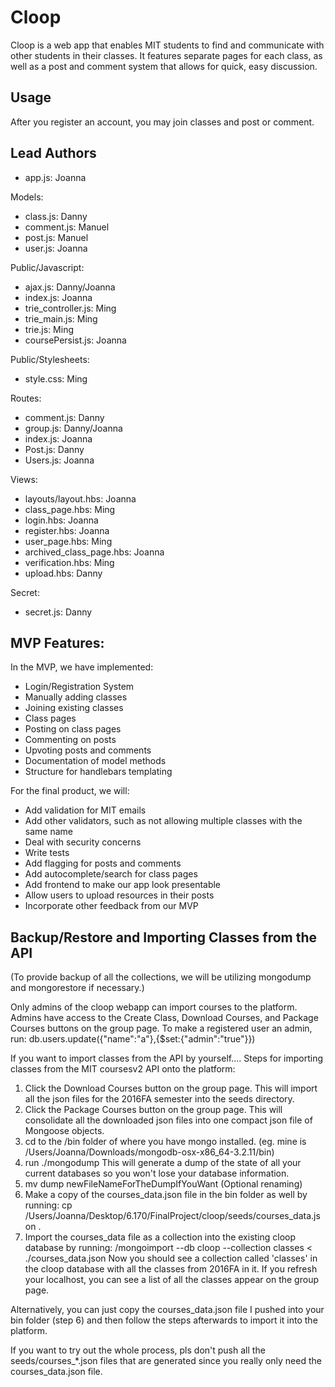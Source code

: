# Cloop

Cloop is a web app that enables MIT students to find and communicate with other students in their classes. It features separate pages for each class, as well as a post and comment system that allows for quick, easy discussion.

## Usage

After you register an account, you may join classes and post or comment.

## Lead Authors

- app.js: Joanna

Models:
- class.js: Danny
- comment.js: Manuel
- post.js: Manuel
- user.js: Joanna

Public/Javascript:
- ajax.js: Danny/Joanna
- index.js: Joanna
- trie_controller.js: Ming
- trie_main.js: Ming
- trie.js: Ming
- coursePersist.js: Joanna

Public/Stylesheets:
- style.css: Ming

Routes:
- comment.js: Danny
- group.js: Danny/Joanna
- index.js: Joanna
- Post.js: Danny
- Users.js: Joanna

Views:
- layouts/layout.hbs: Joanna
- class_page.hbs: Ming
- login.hbs: Joanna
- register.hbs: Joanna
- user_page.hbs: Ming
- archived_class_page.hbs: Joanna
- verification.hbs: Ming
- upload.hbs: Danny

Secret:
- secret.js: Danny

## MVP Features:

In the MVP, we have implemented:
- Login/Registration System
- Manually adding classes
- Joining existing classes
- Class pages
- Posting on class pages
- Commenting on posts
- Upvoting posts and comments
- Documentation of model methods
- Structure for handlebars templating

For the final product, we will:
- Add validation for MIT emails
- Add other validators, such as not allowing multiple classes with the same name
- Deal with security concerns
- Write tests 
- Add flagging for posts and comments
- Add autocomplete/search for class pages
- Add frontend to make our app look presentable
- Allow users to upload resources in their posts
- Incorporate other feedback from our MVP


## Backup/Restore and Importing Classes from the API
(To provide backup of all the collections, we will be utilizing mongodump and mongorestore if necessary.)


Only admins of the cloop webapp can import courses to the platform. Admins have access to the Create Class, Download Courses, and Package Courses buttons on the group page. To make a registered user an admin, run:
db.users.update({"name":"a"},{$set:{"admin":"true"}})

If you want to import classes from the API by yourself....
Steps for importing classes from the MIT coursesv2 API onto the platform:
1) Click the Download Courses button on the group page. This will import all the json files for the 2016FA semester into the seeds directory.
2) Click the Package Courses button on the group page. This will consolidate all the downloaded json files into one compact json file of Mongoose objects.
3) cd to the /bin folder of where you have mongo installed. (eg. mine is /Users/Joanna/Downloads/mongodb-osx-x86_64-3.2.11/bin)
4) run ./mongodump 
This will generate a dump of the state of all your current databases so you won't lose your database information. 
5) mv dump newFileNameForTheDumpIfYouWant (Optional renaming)
6) Make a copy of the courses_data.json file in the bin folder as well by running:
cp /Users/Joanna/Desktop/6.170/FinalProject/cloop/seeds/courses_data.json .
7) Import the courses_data file as a collection into the existing cloop database by running:
/mongoimport --db cloop --collection classes < ./courses_data.json
Now you should see a collection called 'classes' in the cloop database with all the classes from 2016FA in it. If you refresh your localhost, you can see a list of all the classes appear on the group page.


Alternatively, you can just copy the courses_data.json file I pushed into your bin folder (step 6) and then follow the steps afterwards to import it into the platform. 

If you want to try out the whole process, pls don't push all the seeds/courses_*.json files that are generated since you really only need the courses_data.json file.
